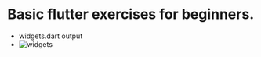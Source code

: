 # Basic flutter exercises for beginners.
- widgets.dart output
- ![widgets](https://user-images.githubusercontent.com/56637126/198999921-87a4c5ae-9341-4c6c-b044-be50966653e1.png)
